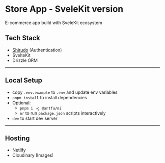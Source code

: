 # Store App - SveleKit version

E-commerce app build with SveleKit ecosystem

## Tech Stack

- [Shirudo](https://github.com/Pranay-Tej/shirudo) (Authentication)
- SvelteKit
- Drizzle ORM

---

## Local Setup

- copy `.env.example` to `.env` and update env variables
- `pnpm install` to install dependencies
- Optional:
  - `pnpm i -g @antfu/ni`
  - `nr` to run `package.json` scripts interactively
- `dev` to start dev server

---

## Hosting

- Netlify
- Cloudinary (Images)
